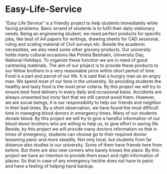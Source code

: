 # Easy-Life-Service
“Easy Life Service” is a friendly project to help students immediately while facing problems. Basic errand of students is to fulfil their daily stationary needs. Being an engineering student, we need perfect products for specific jobs, like best of A4 papers for writings, drawing sheets for CAD sessional, ruling and scaling material of Civil surveys etc. Beside the academic necessities, we also need some other grocery products. Our university holds many cultural occasions like Pohela Baishakh, University Day, National Holidays. To organize these function we are in need of good caretaring materials. The aim of our project is to provide these products to our fellow brothers in a very reasonable price within short period of time. Food is a part and parcel of our life. It is said that a hungry man as an angry man. We spend most of our time in the university. So providing students the healthy and tasty food is the most prior criteria. By this project we will try to ensure best food delivery in every daily and occasional basis. Accidents are always unwanted but irony fact that we still cannot avoid them. However, we are social beings, it is our responsibility to help our friends and neighbor in their bad times. By a short observation, we have found the most difficult time in managing blood donors in emergency times. Many of our students donate blood. By this project we will try to give a handful information of our blood donor brothers who are willing to help us, to give effort in saving life. Beside, by this project we will provide many doctors information so that in times of emergency, students can choose go to their required doctor lessening panic and more steadily. Not only local, but students from far distance also studies in our university. Some of them have friends here from before. But there are also new comers who barely knows the place. By this project we have an intention to provide them exact and right information of places. So that in case of any emergency he/she does not have to panic and have a feeling of helping hand backup.
